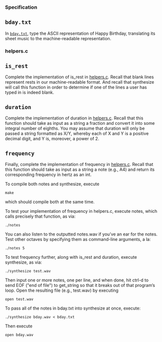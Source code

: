 ### Specification
## `bday.txt`
In [`bday.txt`](https://github.com/ovinnikova/HarvardX-CS50/blob/master/Week2/bday.txt), type the ASCII representation of Happy Birthday, translating its sheet music to the machine-readable representation.

### helpers.c
## `is_rest`
Complete the implementation of is_rest in [helpers.c](https://github.com/ovinnikova/HarvardX-CS50/blob/master/Week2/helpers.c). Recall that blank lines represent rests in our machine-readable format. And recall that synthesize will call this function in order to determine if one of the lines a user has typed in is indeed blank.

## `duration`
Complete the implementation of duration in [helpers.c](https://github.com/ovinnikova/HarvardX-CS50/blob/master/Week2/helpers.c). Recall that this function should take as input as a string a fraction and convert it into some integral number of eighths. You may assume that duration will only be passed a string formatted as X/Y, whereby each of X and Y is a positive decimal digit, and Y is, moreover, a power of 2.

## `frequency`
Finally, complete the implementation of frequency in [helpers.c](https://github.com/ovinnikova/HarvardX-CS50/blob/master/Week2/helpers.c). Recall that this function should take as input as a string a note (e.g., A4) and return its corresponding frequency in hertz as an int.

To compile both notes and synthesize, execute
```
make
```
which should compile both at the same time.

To test your implementation of frequency in helpers.c, execute notes, which calls precisely that function, as via:
```
./notes
```
You can also listen to the outputted notes.wav if you’ve an ear for the notes. Test other octaves by specifying them as command-line arguments, a la:
```
./notes 5
```
To test frequency further, along with is_rest and duration, execute synthesize, as via:
```
./synthesize test.wav
```
Then input one or more notes, one per line, and when done, hit ctrl-d to send EOF ("end of file") to get_string so that it breaks out of that program’s loop. Open the resulting file (e.g., test.wav) by executing
```
open test.wav
```
To pass all of the notes in bday.txt into synthesize at once, execute:
```
./synthesize bday.wav < bday.txt
```
Then execute
```
open bday.wav
```
